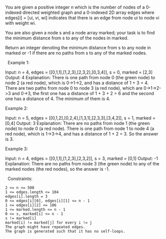 You are given a positive integer n which is the number of nodes of a 0-indexed directed weighted graph and a 0-indexed 2D array edges where edges[i] = [ui, vi, wi] indicates that there is an edge from node ui to node vi with weight wi.

You are also given a node s and a node array marked; your task is to find the minimum distance from s to any of the nodes in marked.

Return an integer denoting the minimum distance from s to any node in marked or -1 if there are no paths from s to any of the marked nodes.

 
Example 1:

Input: n = 4, edges = [[0,1,1],[1,2,3],[2,3,2],[0,3,4]], s = 0, marked = [2,3]
Output: 4
Explanation: There is one path from node 0 (the green node) to node 2 (a red node), which is 0->1->2, and has a distance of 1 + 3 = 4.
There are two paths from node 0 to node 3 (a red node), which are 0->1->2->3 and 0->3, the first one has a distance of 1 + 3 + 2 = 6 and the second one has a distance of 4.
The minimum of them is 4.




Example 2:

Input: n = 5, edges = [[0,1,2],[0,2,4],[1,3,1],[2,3,3],[3,4,2]], s = 1, marked = [0,4]
Output: 3
Explanation: There are no paths from node 1 (the green node) to node 0 (a red node).
There is one path from node 1 to node 4 (a red node), which is 1->3->4, and has a distance of 1 + 2 = 3.
So the answer is 3.




Example 3:

Input: n = 4, edges = [[0,1,1],[1,2,3],[2,3,2]], s = 3, marked = [0,1]
Output: -1
Explanation: There are no paths from node 3 (the green node) to any of the marked nodes (the red nodes), so the answer is -1.




 
Constraints:


	2 <= n <= 500
	1 <= edges.length <= 104
	edges[i].length = 3
	0 <= edges[i][0], edges[i][1] <= n - 1
	1 <= edges[i][2] <= 106
	1 <= marked.length <= n - 1
	0 <= s, marked[i] <= n - 1
	s != marked[i]
	marked[i] != marked[j] for every i != j
	The graph might have repeated edges.
	The graph is generated such that it has no self-loops.

